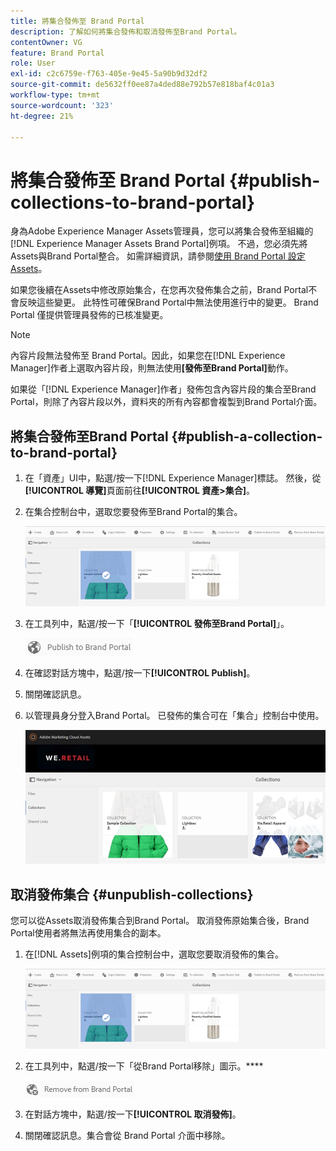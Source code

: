 ```yaml
---
title: 將集合發佈至 Brand Portal
description: 了解如何將集合發佈和取消發佈至Brand Portal。
contentOwner: VG
feature: Brand Portal
role: User
exl-id: c2c6759e-f763-405e-9e45-5a90b9d32df2
source-git-commit: de5632ff0ee87a4ded88e792b57e818baf4c01a3
workflow-type: tm+mt
source-wordcount: '323'
ht-degree: 21%

---
```


# 將集合發佈至 Brand Portal {#publish-collections-to-brand-portal}

身為Adobe Experience Manager Assets管理員，您可以將集合發佈至組織的[!DNL Experience Manager Assets Brand Portal]例項。 不過，您必須先將Assets與Brand Portal整合。 如需詳細資訊，請參閱[使用 Brand Portal 設定 Assets](configure-aem-assets-with-brand-portal.md)。

如果您後續在Assets中修改原始集合，在您再次發佈集合之前，Brand Portal不會反映這些變更。 此特性可確保Brand Portal中無法使用進行中的變更。 Brand Portal 僅提供管理員發佈的已核准變更。

>[!NOTE]
>
>內容片段無法發佈至 Brand Portal。因此，如果您在[!DNL Experience Manager]作者上選取內容片段，則無法使用&#x200B;**[發佈至Brand Portal]**&#x200B;動作。
>
>如果從「[!DNL Experience Manager]作者」發佈包含內容片段的集合至Brand Portal，則除了內容片段以外，資料夾的所有內容都會複製到Brand Portal介面。

## 將集合發佈至Brand Portal {#publish-a-collection-to-brand-portal}

1. 在「資產」UI中，點選/按一下[!DNL Experience Manager]標誌。 然後，從&#x200B;**[!UICONTROL 導覽]**&#x200B;頁面前往&#x200B;**[!UICONTROL 資產>集合]**。
2. 在集合控制台中，選取您要發佈至Brand Portal的集合。

   ![select_collection](assets/select_collection.png)

3. 在工具列中，點選/按一下「**[!UICONTROL 發佈至Brand Portal]**」。

   ![publish_to_bp_icon](assets/publish_to_bp_icon.png)

4. 在確認對話方塊中，點選/按一下&#x200B;**[!UICONTROL Publish]**。
5. 關閉確認訊息。
6. 以管理員身分登入Brand Portal。 已發佈的集合可在「集合」控制台中使用。

   ![published_collection](assets/published_collection.png)

## 取消發佈集合 {#unpublish-collections}

您可以從Assets取消發佈集合到Brand Portal。 取消發佈原始集合後，Brand Portal使用者將無法再使用集合的副本。

1. 在[!DNL Assets]例項的集合控制台中，選取您要取消發佈的集合。

   ![select_collection-1](assets/select_collection-1.png)

2. 在工具列中，點選/按一下「從Brand Portal移除」圖示。****

   ![remove_from_bp_icon](assets/remove_from_bp_icon.png)

3. 在對話方塊中，點選/按一下&#x200B;**[!UICONTROL 取消發佈]**。
4. 關閉確認訊息。集合會從 Brand Portal 介面中移除。

